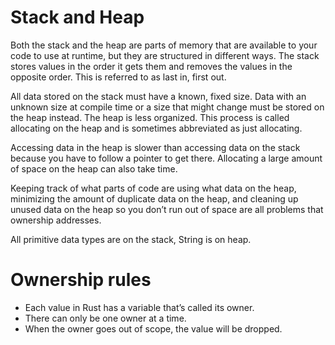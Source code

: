 # Stack and Heap
Both the stack and the heap are parts of memory that are available to your code to use at runtime, but they are structured in different ways. 
The stack stores values in the order it gets them and removes the values in the opposite order. 
This is referred to as last in, first out.

All data stored on the stack must have a known, fixed size. Data with an unknown size at compile time or a size that might change must be stored on the heap instead. 
The heap is less organized.
This process is called allocating on the heap and is sometimes abbreviated as just allocating.

Accessing data in the heap is slower than accessing data on the stack because you have to follow a pointer to get there. 
Allocating a large amount of space on the heap can also take time.

Keeping track of what parts of code are using what data on the heap, minimizing the amount of duplicate data on the heap, 
and cleaning up unused data on the heap so you don’t run out of space are all problems that ownership addresses.

All primitive data types are on the stack, String is on heap.


# Ownership rules
* Each value in Rust has a variable that’s called its owner.
* There can only be one owner at a time.
* When the owner goes out of scope, the value will be dropped.


